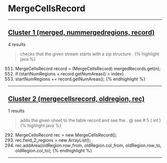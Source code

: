 # MergeCellsRecord

***

## [Cluster 1 (merged, nummergedregions, record)](./1)
4 results
> checks that the given stream starts with a zip structure . 
{% highlight java %}
551. MergeCellsRecord record = (MergeCellsRecord) mergedRecords.get(n);
552. if (startNumRegions + record.getNumAreas() > index)
557. startNumRegions += record.getNumAreas(); 
{% endhighlight %}

***

## [Cluster 2 (mergecellsrecord, oldregion, rec)](./2)
1 results
> adds the given sheet to the table record and see the . @ see # 5 ( int ) 
{% highlight java %}
292. MergeCellsRecord rec = new MergeCellsRecord();        
293. rec.field_2_regions = new ArrayList();
297.    rec.addArea(oldRegion.row_from, oldRegion.col_from, oldRegion.row_to, oldRegion.col_to);
{% endhighlight %}

***

